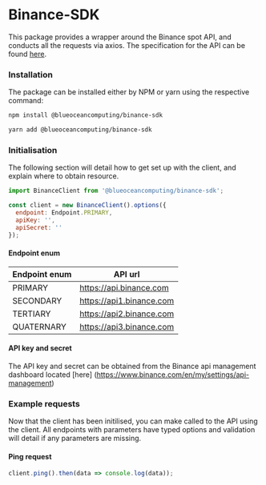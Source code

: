 # Binance-SDK

This package provides a wrapper around the Binance spot API, and conducts all the requests via axios. The specification for the API can be found [here](https://github.com/binance/binance-spot-api-docs/blob/master/rest-api.md#new-order--trade). 

### Installation

The package can be installed either by NPM or yarn using the respective command:

```bash
npm install @blueoceancomputing/binance-sdk
```

```bash
yarn add @blueoceancomputing/binance-sdk
```

### Initialisation

The following section will detail how to get set up with the client, and explain where to obtain resource.

```javascript
import BinanceClient from '@blueoceancomputing/binance-sdk';

const client = new BinanceClient().options({
  endpoint: Endpoint.PRIMARY,
  apiKey: '',
  apiSecret: ''
});
```

#### Endpoint enum

| Endpoint enum | API url                  |
| ------------- | ------------------------ |
| PRIMARY       | https://api.binance.com  |
| SECONDARY     | https://api1.binance.com |
| TERTIARY      | https://api2.binance.com |
| QUATERNARY    | https://api3.binance.com |

#### API key and secret

The API key and secret can be obtained from the Binance api management dashboard located [here] (https://www.binance.com/en/my/settings/api-management)


### Example requests

Now that the client has been initilised, you can make called to the API using the client. All endpoints with parameters have typed options and validation will detail if any parameters are missing.

#### Ping request

``` javascript
client.ping().then(data => console.log(data));
```

